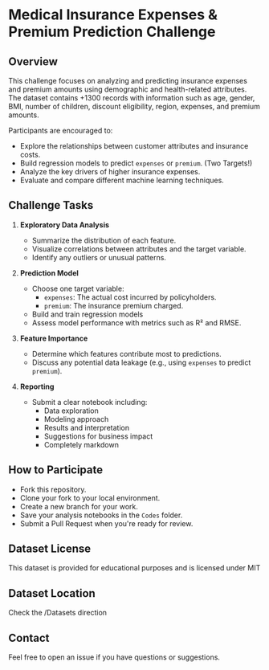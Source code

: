 # Medical Insurance Expenses & Premium Prediction Challenge

## Overview

This challenge focuses on analyzing and predicting insurance expenses and premium amounts using demographic and health-related attributes. The dataset contains +1300 records with information such as age, gender, BMI, number of children, discount eligibility, region, expenses, and premium amounts.

Participants are encouraged to:

- Explore the relationships between customer attributes and insurance costs.
- Build regression models to predict `expenses` or `premium`. (Two Targets!)
- Analyze the key drivers of higher insurance expenses.
- Evaluate and compare different machine learning techniques.

## Challenge Tasks

1. **Exploratory Data Analysis**
   - Summarize the distribution of each feature.
   - Visualize correlations between attributes and the target variable.
   - Identify any outliers or unusual patterns.

2. **Prediction Model**
   - Choose one target variable:
     - `expenses`: The actual cost incurred by policyholders.
     - `premium`: The insurance premium charged.
   - Build and train regression models 
   - Assess model performance with metrics such as R² and RMSE.

3. **Feature Importance**
   - Determine which features contribute most to predictions.
   - Discuss any potential data leakage (e.g., using `expenses` to predict `premium`).

4. **Reporting**
   - Submit a clear notebook including:
     - Data exploration
     - Modeling approach
     - Results and interpretation
     - Suggestions for business impact
     - Completely markdown

## How to Participate

- Fork this repository.
- Clone your fork to your local environment.
- Create a new branch for your work.
- Save your analysis notebooks in the `Codes` folder.
- Submit a Pull Request when you're ready for review.

## Dataset License

This dataset is provided for educational purposes and is licensed under MIT

## Dataset Location

Check the /Datasets direction

## Contact

Feel free to open an issue if you have questions or suggestions.

